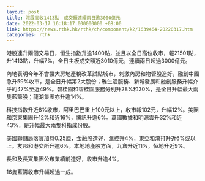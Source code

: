 ```yaml
---
layout: post
title: 港股高收1413點　成交額連續兩日逾3000億元
date: 2022-03-17 16:18:17.000000000 +08:00
link: https://news.rthk.hk/rthk/ch/component/k2/1639464-20220317.htm
categories: rthk
---
```


港股連升兩個交易日，恒生指數升逾1400點，並且以全日高位收市，報21501點，升1413點，升幅7%，全日主板成交額近3010億元，連續兩日超過3000億元。

內地表明今年不會擴大房地產稅改革試點城市，刺激內房和物管股造好，融創中國急升59%收市，是全日升幅第2大股份；雅生活服務、新城發展和融創服務升幅介乎約47%至近49%。碧桂園和碧桂園服務分別升28%和30%，是全日升幅最大兩隻藍籌股；龍湖集團亦升逾14%。

科技指數升近8%收市，阿里巴巴重上100元以上，收市報102元，升幅12%。美團和京東集團升12%和近16%，騰訊升逾6%。萬國數據和明源雲升32%和近43%，是升幅最大兩隻科指成份股。

美國聯儲局落實加息0.25厘，金融股造好，滙控升4%，東亞和渣打升近6%或以上。友邦和港交所升逾6%。本地地產股方面，九倉升近11%，恒地升近9%。

長和及長實集團公布業績前造好，收市升逾4%。

16隻藍籌收市升幅超過一成。
